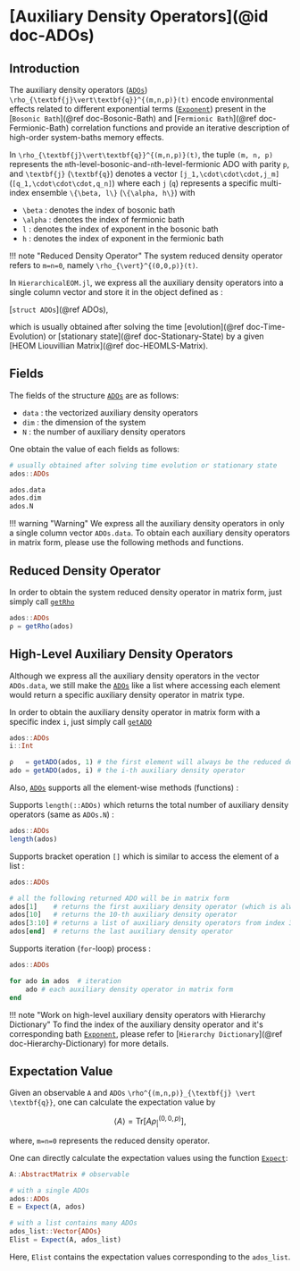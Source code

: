# [Auxiliary Density Operators](@id doc-ADOs)

## Introduction
The auxiliary density operators ([`ADOs`](@ref)) ``\rho_{\textbf{j}\vert\textbf{q}}^{(m,n,p)}(t)`` encode environmental effects related to different exponential terms ([`Exponent`](@ref)) present in the [`Bosonic Bath`](@ref doc-Bosonic-Bath) and [`Fermionic Bath`](@ref doc-Fermionic-Bath) correlation functions and provide an iterative description of high-order system-baths memory effects.

In ``\rho_{\textbf{j}\vert\textbf{q}}^{(m,n,p)}(t)``, the tuple ``(m, n, p)`` represents the ``m``th-level-bosonic-and-``n``th-level-fermionic ADO with parity ``p``, and ``\textbf{j}`` (``\textbf{q}``) denotes a vector ``[j_1,\cdot\cdot\cdot,j_m]`` (``[q_1,\cdot\cdot\cdot,q_n]``) where each ``j`` (``q``) represents a specific multi-index ensemble ``\{\beta, l\}`` (``\{\alpha, h\}``) with
 - ``\beta`` : denotes the index of bosonic bath
 - ``\alpha`` : denotes the index of fermionic bath
 - ``l`` : denotes the index of exponent in the bosonic bath
 - ``h`` : denotes the index of exponent in the fermionic bath

!!! note "Reduced Density Operator"
    The system reduced density operator refers to ``m=n=0``, namely ``\rho_{\vert}^{(0,0,p)}(t)``.

In `HierarchicalEOM.jl`, we express all the auxiliary density operators into a single column vector and store it in the object defined as : 

[`struct ADOs`](@ref ADOs), 

which is usually obtained after solving the time [evolution](@ref doc-Time-Evolution) or [stationary state](@ref doc-Stationary-State) by a given [HEOM Liouvillian Matrix](@ref doc-HEOMLS-Matrix).

## Fields
The fields of the structure [`ADOs`](@ref) are as follows:
 - `data` : the vectorized auxiliary density operators
 - `dim` : the dimension of the system
 - `N` : the number of auxiliary density operators

One obtain the value of each fields as follows:
```julia
# usually obtained after solving time evolution or stationary state
ados::ADOs

ados.data
ados.dim
ados.N
```
!!! warning "Warning"
    We express all the auxiliary density operators in only a single column vector `ADOs.data`. To obtain each auxiliary density operators in matrix form, please use the following methods and functions.

## Reduced Density Operator
In order to obtain the system reduced density operator in matrix form, just simply call [`getRho`](@ref)
```julia
ados::ADOs
ρ = getRho(ados)
```

## High-Level Auxiliary Density Operators
Although we express all the auxiliary density operators in the vector `ADOs.data`, we still make the [`ADOs`](@ref) like a list where accessing each element would return a specific auxiliary density operator in matrix type. 

In order to obtain the auxiliary density operator in matrix form with a specific index `i`, just simply call [`getADO`](@ref)
```julia
ados::ADOs
i::Int

ρ   = getADO(ados, 1) # the first element will always be the reduced density operator
ado = getADO(ados, i) # the i-th auxiliary density operator
```

Also, [`ADOs`](@ref) supports all the element-wise methods (functions) :

Supports `length(::ADOs)` which returns the total number of auxiliary density operators (same as `ADOs.N`) :
```julia
ados::ADOs
length(ados)
```

Supports bracket operation `[]` which is similar to access the element of a list :
```julia
ados::ADOs

# all the following returned ADO will be in matrix form
ados[1]    # returns the first auxiliary density operator (which is always the reduced density operator)
ados[10]   # returns the 10-th auxiliary density operator
ados[3:10] # returns a list of auxiliary density operators from index 3 to 10
ados[end]  # returns the last auxiliary density operator
```

Supports iteration (`for`-loop) process :
```julia
ados::ADOs

for ado in ados  # iteration
    ado # each auxiliary density operator in matrix form
end
```

!!! note "Work on high-level auxiliary density operators with Hierarchy Dictionary"
    To find the index of the auxiliary density operator and it's corresponding bath [`Exponent`](@ref), please refer to [`Hierarchy Dictionary`](@ref doc-Hierarchy-Dictionary) for more details.

## Expectation Value
Given an observable ``A`` and `ADOs` ``\rho^{(m,n,p)}_{\textbf{j} \vert \textbf{q}}``, one can calculate the expectation value by
```math
\langle A \rangle = \textrm{Tr}\left[A \rho^{(0,0,p)}_{ \vert }\right],
```
where, ``m=n=0`` represents the reduced density operator.

One can directly calculate the expectation values using the function [`Expect`](@ref):
```julia
A::AbstractMatrix # observable

# with a single ADOs
ados::ADOs
E = Expect(A, ados)

# with a list contains many ADOs
ados_list::Vector{ADOs}
Elist = Expect(A, ados_list)
```
Here, `Elist` contains the expectation values corresponding to the `ados_list`.